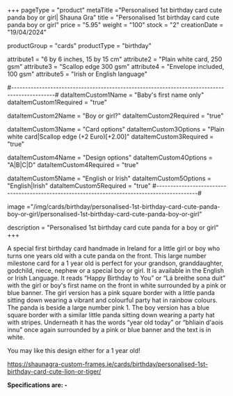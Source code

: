 +++
pageType = "product"
metaTitle ="Personalised 1st birthday card cute panda boy or girl| Shauna Gra"
title = "Personalised 1st birthday card cute panda boy or girl"
price = "5.95"
weight = "100"
stock = "2"
creationDate = "19/04/2024"

productGroup = "cards"
productType = "birthday"

attribute1 = "6 by 6 inches, 15 by 15 cm" 
attribute2 = "Plain white card, 250 gsm"
attribute3 = "Scallop edge 300 gsm"
attribute4 = "Envelope included, 100 gsm"
attribute5 = "Irish or English language"

#---------------------------------------------------------------------------------------------#
dataItemCustom1Name = "Baby's first name only"
dataItemCustom1Required = "true"

dataItemCustom2Name = "Boy or girl?"
dataItemCustom2Required = "true"

dataItemCustom3Name = "Card options"
dataItemCustom3Options = "Plain white card|Scallop edge (+2 Euro)[+2.00]"
dataItemCustom3Required = "true"

dataItemCustom4Name = "Design options"
dataItemCustom4Options = "A|B|C|D"
dataItemCustom4Required = "true"

dataItemCustom5Name = "English or Irish"
dataItemCustom5Options = "English|Irish"
dataItemCustom5Required = "true"
#---------------------------------------------------------------------------------------------#

image ="/img/cards/birthday/personalised-1st-birthday-card-cute-panda-boy-or-girl/personalised-1st-birthday-card-cute-panda-boy-or-girl"

description = "Personalised 1st birthday card cute panda for a boy or girl"
+++

A special first birthday card handmade in Ireland for a little girl or boy who turns one years old with a cute panda on the front. This large number milestone card for a 1 year old is perfect for your grandson, granddaughter, godchild, niece, nephew or a special boy or girl. It is available in the English or Irish Language. It reads “Happy Birthday to You” or “Lá breithe sona duit” with the girl or boy's first name on the front in white surrounded by a pink or blue banner. The girl version has a pink square border with a little panda sitting down wearing a vibrant and colourful party hat in rainbow colours. The panda is beside a large number pink 1. The boy version has a blue square border with a similar little panda sitting down wearing a party hat with stripes. Underneath it has the words “year old today” or “bhliain d'aois innu” once again surrounded by a pink or blue banner and the text is in white.

You may like this design either for a 1 year old!

https://shaunagra-custom-frames.ie/cards/birthday/personalised-1st-birthday-card-cute-lion-or-tiger/

**Specifications are: -**
